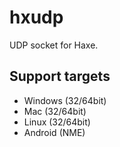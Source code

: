 # hxudp

UDP socket for Haxe.

## Support targets

* Windows (32/64bit)
* Mac (32/64bit)
* Linux (32/64bit)
* Android (NME)